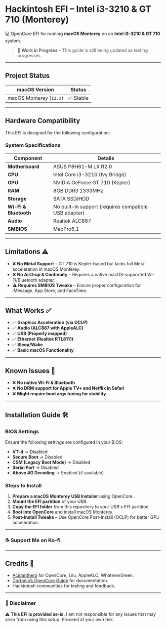 # Hackintosh EFI – Intel i3-3210 & GT 710 (Monterey)
💻 OpenCore EFI for running **macOS Monterey** on an **Intel i3-3210 & GT 710** system.  

> 🚧 **Work in Progress** – This guide is still being updated as testing progresses.

---

## Project Status
| **macOS Version** | **Status** |
|------------------|-----------|
| macOS Monterey (`12.x`) | ✅ Stable |

---

## Hardware Compatibility
This EFI is designed for the following configuration:  

### System Specifications
| **Component** | **Details** |
|-------------|------------|
| **Motherboard** | ASUS P8H61-M LX R2.0 |
| **CPU** | Intel Core i3-3210 (Ivy Bridge) |
| **GPU** | NVIDIA GeForce GT 710 (Kepler) |
| **RAM** | 8GB DDR3 1333MHz |
| **Storage** | SATA SSD/HDD |
| **Wi-Fi & Bluetooth** | No built-in support (requires compatible USB adapter) |
| **Audio** | Realtek ALC887 |
| **SMBIOS** | MacPro6,1 |

---

## Limitations ⚠️
- ❌ **No Metal Support** – GT 710 is Kepler-based but lacks full Metal acceleration in macOS Monterey.
- ❌ **No AirDrop & Continuity** – Requires a native macOS-supported Wi-Fi/Bluetooth adapter.
- ⚠️ **Requires SMBIOS Tweaks** – Ensure proper configuration for iMessage, App Store, and FaceTime.

---

## What Works ✅
- ✅ **Graphics Acceleration (via OCLP)**
- ✅ **Audio (ALC887 with AppleALC)**
- ✅ **USB (Properly mapped)**
- ✅ **Ethernet (Realtek RTL8111)**
- ✅ **Sleep/Wake**
- ✅ **Basic macOS Functionality**

---

## Known Issues 🚨
- ❌ **No native Wi-Fi & Bluetooth**
- ❌ **No DRM support for Apple TV+ and Netflix in Safari**
- ❌ **Might require boot args tuning for stability**

---

## Installation Guide 🛠️
### **BIOS Settings**
Ensure the following settings are configured in your BIOS:
- **VT-d** → Disabled  
- **Secure Boot** → Disabled  
- **CSM (Legacy Boot Mode)** → Disabled  
- **Serial Port** → Disabled  
- **Above 4G Decoding** → Enabled (if available)  

### **Steps to Install**
1. **Prepare a macOS Monterey USB Installer** using OpenCore.
2. **Mount the EFI partition** of your USB.
3. **Copy the EFI folder** from this repository to your USB's EFI partition.
4. **Boot into OpenCore** and install macOS Monterey.
5. **Post-Install Tweaks** – Use OpenCore Post-Install (OCLP) for better GPU acceleration.

---

### **☕ Support Me on Ko-fi**
<script type='text/javascript' src='https://storage.ko-fi.com/cdn/widget/Widget_2.js'></script>
<script type='text/javascript'>kofiwidget2.init('Support me on Ko-fi', '#72a4f2', 'J3J612PNM4');kofiwidget2.draw();</script>

---

## Credits 🙌
- [Acidanthera](https://github.com/acidanthera) for OpenCore, Lilu, AppleALC, WhateverGreen.
- [Dortania’s OpenCore Guide](https://dortania.github.io/OpenCore-Install-Guide/) for documentation.
- Hackintosh communities for testing and feedback.

---

### 📜 Disclaimer  
⚠️ **This EFI is provided as-is.** I am not responsible for any issues that may arise from using this setup. Proceed at your own risk.
